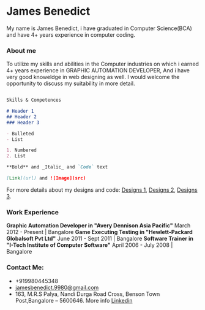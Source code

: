 # James Benedict

My name is James Benedict, i have graduated in Computer Science(BCA) and have 4+ years experience in computer coding.

### About me
To utilize my skills and abilities in the Computer industries on which i earned 4+ years experience in GRAPHIC AUTOMATION DEVELOPER, And i have very good knoweldge in web designing as well. I would welcome the opportunity to discuss my suitability in more detail.

```markdown

Skills & Competences

# Header 1
## Header 2
### Header 3

- Bulleted
- List

1. Numbered
2. List

**Bold** and _Italic_ and `Code` text

[Link](url) and ![Image](src)
```

For more details about my designs and code: 
[Designs 1](https://jamesbenedict9980.github.io/Execrise%201/),
[Designs 2](https://jamesbenedict9980.github.io/Project%203/),
[Designs 3](https://jamesbenedict9980.github.io/MobiCarCare/).


### Work Experience

**Graphic Automation Developer in "Avery Dennison Asia Pacific"**  March 2012 - Present | Bangalore
**Game Executing Testing in "Hewlett-Packard Globalsoft Pvt Ltd"** June 2011 - Sept 2011 | Bangalore
**Software Trainer in "I-Tech Institute of Computer Software"** April 2006 - July 2008 | Bangalore

### Contact Me:
- +919980445348
- jamesbenedict.9980@gmail.com
- 163, M.R.S Palya, Nandi Durga Road Cross, Benson Town Post,Bangalore – 5600646.
More info [Linkedin](https://in.linkedin.com/in/james-benedict-67457675)

